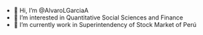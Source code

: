 - 👋 Hi, I’m @AlvaroLGarciaA
- 👀 I’m interested in Quantitative Social Sciences and Finance
- 🌱 I’m currently work in Superintendency of Stock Market of Perú


<!---
AlvaroLGarciaA/AlvaroLGarciaA is a ✨ special ✨ repository because its `README.md` (this file) appears on your GitHub profile.
You can click the Preview link to take a look at your changes.
--->
